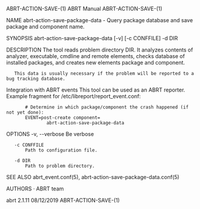 ABRT-ACTION-SAVE-(1)                                                                             ABRT Manual                                                                             ABRT-ACTION-SAVE-(1)



NAME
       abrt-action-save-package-data - Query package database and save package and component name.

SYNOPSIS
       abrt-action-save-package-data [-v] [-c CONFFILE] -d DIR

DESCRIPTION
       The tool reads problem directory DIR. It analyzes contents of analyzer, executable, cmdline and remote elements, checks database of installed packages, and creates new elements package and
       component.

       This data is usually necessary if the problem will be reported to a bug tracking database.

   Integration with ABRT events
       This tool can be used as an ABRT reporter. Example fragment for /etc/libreport/report_event.conf:

           # Determine in which package/component the crash happened (if not yet done):
           EVENT=post-create component=
                   abrt-action-save-package-data

OPTIONS
       -v, --verbose
           Be verbose

       -c CONFFILE
           Path to configuration file.

       -d DIR
           Path to problem directory.

SEE ALSO
       abrt_event.conf(5), abrt-action-save-package-data.conf(5)

AUTHORS
       ·   ABRT team



abrt 2.1.11                                                                                       08/12/2019                                                                             ABRT-ACTION-SAVE-(1)
